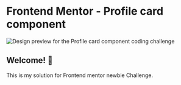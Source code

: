 # Frontend Mentor - Profile card component

![Design preview for the Profile card component coding challenge](./design/desktop-preview.jpg)

## Welcome! 👋

This is my solution for Frontend mentor newbie Challenge.